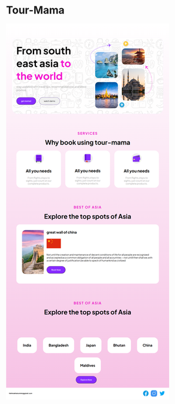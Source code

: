 # Tour-Mama

![image_Alt](https://github.com/fathmakhatunmim/Tour-Mama/blob/386afa7b4ef8f15369f3fb20693e2b251b622001/tour_mama.png)

